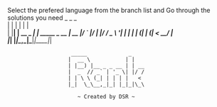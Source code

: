 Select the prefered language from the branch list and Go through the solutions you need
                       _    _            _             
                      | |  | |          | |            
                      | |__| | __ _  ___| | _____ _ __ 
                      |  __  |/ _` |/ __| |/ / _ \ '__|
                      | |  | | (_| | (__|   <  __/ |   
                      |_|  |_|\__,_|\___|_|\_\___|_|   
                      
                        _____             _    
                       |  __ \           | |   
                       | |__) |__ _ _ __ | | __
                       |  _  // _` | '_ \| |/ /
                       | | \ \ (_| | | | |   < 
                       |_|  \_\__,_|_| |_|_|\_\
                                                                        
                          ~ Created by DSR ~

